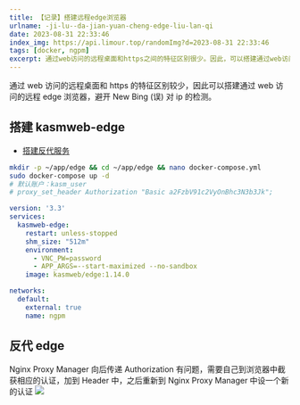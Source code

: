 ```yaml
---
title: 【记录】搭建远程edge浏览器
urlname: -ji-lu--da-jian-yuan-cheng-edge-liu-lan-qi
date: 2023-08-31 22:33:46
index_img: https://api.limour.top/randomImg?d=2023-08-31 22:33:46
tags: [docker, ngpm]
excerpt: 通过web访问的远程桌面和https之间的特征区别很少。因此，可以搭建通过web访问的远程edge浏览器，以避免New Bing对IP的检测。搭建kasmweb-edge和反代服务，设置默认账户为kasm_user。使用docker-compose启动服务，并设置VNC密码和应用参数。使用Nginx Proxy Manager进行反向代理，但需要在浏览器中获取认证信息并添加到Header中，然后在Nginx Proxy Manager中设置新的认证。
---
```

通过 web 访问的远程桌面和 https 的特征区别较少，因此可以搭建通过 web 访问的远程 edge 浏览器，避开 New Bing (误) 对 ip 的检测。
## 搭建 kasmweb-edge
+ [搭建反代服务](/Docker-bu-shu-Nginx-Proxy-Manager)
```bash
mkdir -p ~/app/edge && cd ~/app/edge && nano docker-compose.yml
sudo docker-compose up -d
# 默认账户：kasm_user
# proxy_set_header Authorization "Basic a2FzbV91c2VyOnBhc3N3b3Jk";
```
```yml
version: '3.3'
services:
  kasmweb-edge:
    restart: unless-stopped
    shm_size: "512m"
    environment:
      - VNC_PW=password
      - APP_ARGS=--start-maximized --no-sandbox
    image: kasmweb/edge:1.14.0

networks:
  default:
    external: true
    name: ngpm
```
## 反代 edge
Nginx Proxy Manager 向后传递 Authorization 有问题，需要自己到浏览器中截获相应的认证，加到 Header 中，之后重新到 Nginx Proxy Manager 中设一个新的认证
![](https://img.limour.top/2023/08/31/64f0a55200107.webp)
